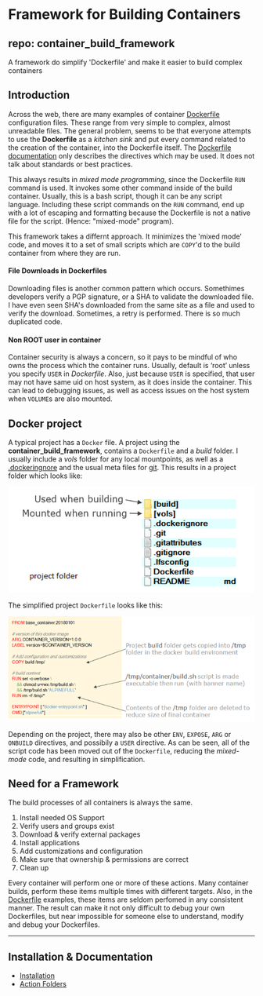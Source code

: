 # Framework for Building Containers
## repo: container_build_framework

A framework do simplify 'Dockerfile' and make it easier to build complex containers

## Introduction

Across the web, there are many examples of container [Dockerfile](https://github.com/search?utf8=%E2%9C%93&q=Dockerfile&type=) configuration files. These range from very simple to complex, almost unreadable files. The general problem, seems to be that everyone attempts to use the **Dockerfile** as a *kitchen sink* and put every command related to the creation of the container, into the Dockerfile itself. The [Dockerfile documentation](https://docs.docker.com/engine/reference/builder/) only describes the directives which may be used. It does not talk about standards or best practices.

This always results in *mixed mode programming*, since the Dockerfile `RUN` command is used. It invokes some other command inside of the build container. Usually, this is a bash script, though it can be any script language. Including these script commands on the `RUN` command, end up with a lot of escaping and formatting because the Dockerfile is not a native file for the script. (Hence: "mixed-mode" program).

This framework takes a differnt approach. It minimizes the 'mixed mode' code, and moves it to a set of small scripts which are `COPY`'d to the build container from where they are run.

#### File Downloads in Dockerfiles
Downloading files is another common pattern which occurs. Somethimes developers verify a PGP signature, or a SHA to validate the downloaded file. I have even seen SHA's downloaded from the same site as a file and used to verify the download. Sometimes, a retry is performed. There is so much duplicated code.

#### Non ROOT user in container
Container security is always a concern, so it pays to be mindful of who owns the process which the container runs. Usually, default is ‘root’ unless you specify `USER` in *Dockerfile*. Also, just because `USER` is specified, that user may not have same uid on host system, as it does inside the container. This can lead to debugging issues, as well as access issues on the host system when `VOLUME`s are also mounted.


## Docker project
A typical project has a `Docker` file. A project using the **container\_build\_framework**, contains a `Dockerfile` and a *build* folder. I usually include a *vols* folder for any local mountpoints, as well as a [.dockeringnore](https://docs.docker.com/engine/reference/builder/#dockerignore-file) and the usual meta files for [git](https://git-scm.com/doc). This results in a project folder which looks like:

![container project folder](./docs/Container_Project_Folder.png)

The simplified project `Dockerfile` looks like this:

![project Dockerfile](./docs/Project_Dockerfile.png)

Depending on the project, there may also be other `ENV`, `EXPOSE`, `ARG` or `ONBUILD` directives, and possibily a `USER` directive.
As can be seen, all of the script code has been moved out of the `Dockerfile`, reducing the *mixed-mode* code, and resulting in simplification. 

## Need for a Framework
The build processes of all containers is always the same. 

1. Install needed OS Support
2. Verify users and groups exist
3. Download & verify external packages
4. Install applications
5. Add customizations and configuration
6. Make sure that ownership & permissions are correct
7. Clean up

Every container will perform one or more of these actions. Many container builds, perform these items multiple times with different targets. Also, in the [Dockerfile](https://github.com/search?utf8=%E2%9C%93&q=Dockerfile&type=) examples, these items are seldom perfomed in any consistent manner. The result can make it not only difficult to debug your own Dockerfiles, but near impossible for someone else to understand, modify and debug your Dockerfiles.

**************

## Installation & Documentation
- [Installation](./docs/Installation.md)
- [Action Folders](./docs/ActionFolders.md)
